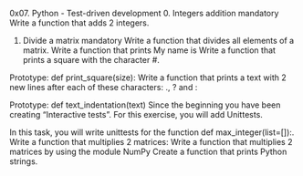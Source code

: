 0x07. Python - Test-driven development
0. Integers addition
mandatory
Write a function that adds 2 integers.
1. Divide a matrix
mandatory
Write a function that divides all elements of a matrix.
Write a function that prints My name is <first name> <last name>
Write a function that prints a square with the character #.

Prototype: def print_square(size):
Write a function that prints a text with 2 new lines after each of these characters: ., ? and :

Prototype: def text_indentation(text)
Since the beginning you have been creating “Interactive tests”. For this exercise, you will add Unittests.

In this task, you will write unittests for the function def max_integer(list=[]):.
Write a function that multiplies 2 matrices:
Write a function that multiplies 2 matrices by using the module NumPy
Create a function that prints Python strings.

